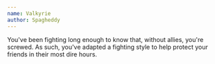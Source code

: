 ```yaml
---
name: Valkyrie
author: Spagheddy
---
```

You've been fighting long enough to know that, without allies, you're screwed. As such, you've adapted a fighting
style to help protect your friends in their most dire hours.
